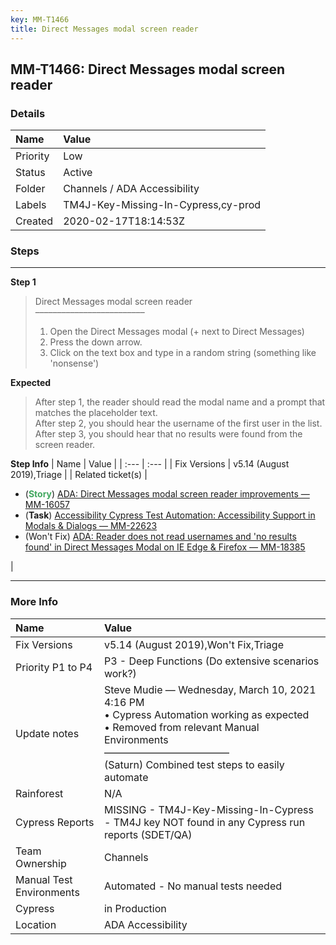 ```yaml
---
key: MM-T1466
title: Direct Messages modal screen reader
---
```


## MM-T1466: Direct Messages modal screen reader

### Details

| Name     | Value                               |
| :------- | :---------------------------------- |
| Priority | Low                                 |
| Status   | Active                              |
| Folder   | Channels / ADA Accessibility        |
| Labels   | TM4J-Key-Missing-In-Cypress,cy-prod |
| Created  | 2020-02-17T18:14:53Z                |

### Steps

<hr/>

**Step 1**

> <article>Direct Messages modal screen reader<br>–––––––––––––––––––––––––<ol><li>Open the Direct Messages modal (+ next to Direct Messages)</li><li>Press the down arrow.</li><li>Click on the text box and type in a random string (something like 'nonsense')</li></ol></article>

**Expected**

> <article>After step 1, the reader should read the modal name and a prompt that matches the placeholder text.<br>After step 2, you should hear the username of the first user in the list.<br>After step 3, you should hear that no results were found from the screen reader.</article>

**Step Info**
| Name | Value |
| :--- | :--- |
| Fix Versions | v5.14 (August 2019),Triage |
| Related ticket(s) | <ul><li>(<strong><span style="color: rgb(65, 168, 95);">Story</span></strong>) <a href="https://mattermost.atlassian.net/browse/MM-16057" rel="noopener noreferrer" target="_blank">ADA: Direct Messages modal screen reader improvements — MM-16057</a></li><li>(<strong>Task</strong>) <a href="https://mattermost.atlassian.net/browse/MM-22623">Accessibility Cypress Test Automation: Accessibility Support in Modals &amp; Dialogs — MM-22623</a></li><li>(Won't Fix) <a href="https://mattermost.atlassian.net/browse/MM-18385" rel="noopener noreferrer" target="_blank">ADA: Reader does not read usernames and 'no results found' in Direct Messages Modal on IE Edge &amp; Firefox — MM-18385</a></li></ul> |

<hr/>

### More Info

| Name                     | Value                                                                                                                                                                                                                      |
| :----------------------- | :------------------------------------------------------------------------------------------------------------------------------------------------------------------------------------------------------------------------- |
| Fix Versions             | v5.14 (August 2019),Won't Fix,Triage                                                                                                                                                                                       |
| Priority P1 to P4        | P3 - Deep Functions (Do extensive scenarios work?)                                                                                                                                                                         |
| Update notes             | Steve Mudie — Wednesday, March 10, 2021 4:16 PM<br>• Cypress Automation working as expected<br>• Removed from relevant Manual Environments<br>–––––––––––––––––––––––––<br>(Saturn) Combined test steps to easily automate |
| Rainforest               | N/A                                                                                                                                                                                                                        |
| Cypress Reports          | MISSING - TM4J-Key-Missing-In-Cypress - TM4J key NOT found in any Cypress run reports (SDET/QA)                                                                                                                            |
| Team Ownership           | Channels                                                                                                                                                                                                                   |
| Manual Test Environments | Automated - No manual tests needed                                                                                                                                                                                         |
| Cypress                  | in Production                                                                                                                                                                                                              |
| Location                 | ADA Accessibility                                                                                                                                                                                                          |
